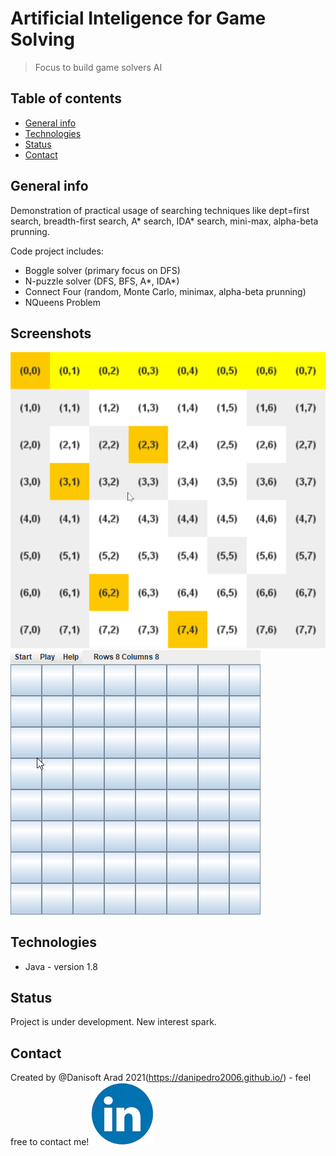 # Artificial Inteligence for Game Solving
> Focus to build game solvers AI

## Table of contents
* [General info](#general-info)
* [Technologies](#technologies)
* [Status](#status)
* [Contact](#contact)

## General info
Demonstration of practical usage of searching techniques like dept=first search, breadth-first search, A* search, IDA* search, mini-max, alpha-beta prunning.

Code project includes:

- Boggle solver (primary focus on DFS)
- N-puzzle solver (DFS, BFS, A*, IDA*)
- Connect Four (random, Monte Carlo, minimax, alpha-beta prunning)
- NQueens Problem

## Screenshots
![NQueens Visualizer](https://github.com/danipedro2006/AI-game-solving/blob/master/NQuenns%20visualization/ckrkwtoLfY.gif)
![NQueens Solver Demo](https://github.com/danipedro2006/AI-game-solving/blob/master/NQueensGUI/onfLrFBnvD.gif)

## Technologies
* Java - version 1.8



## Status
Project is under development. New interest spark. 


## Contact
Created by @Danisoft Arad 2021(https://danipedro2006.github.io/) - feel free to contact me!
![Follow us on ](https://github.com/danipedro2006/AI-game-solving/blob/master/NQuenns%20visualization/linkedin.png)